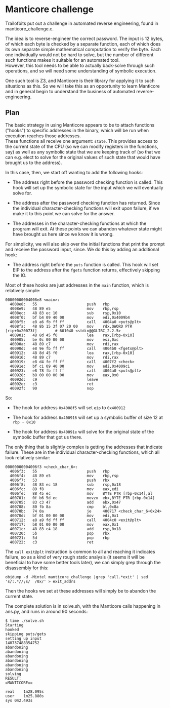 # Manticore challenge

Trailofbits put out a challenge in automated reverse engineering, found in manticore_challenge.c.  

The idea is to reverse-engineer the correct password.  The input is 12 bytes, of which each byte is checked by a separate function, each of which does its own separate simple 
mathematical computation to verify the byte.  Each one individually would not be hard to solve, but the number of different such functions makes it suitable for an automated tool.  
However, this tool needs to be able to actually back-solve through such operations, and so will need some understanding of symbolic execution.

One such tool is Z3, and Manticore is their library for applying it to such situations as this.  So we will take this as an opportunity to learn Manticore and in general begin to 
understand the business of automated reverse-engineering.

## Plan

The basic strategy in using Manticore appears to be to attach functions ("hooks") to specific addresses in the binary, which will be run when execution reaches those addresses.  
These functions all receive one argument: `state`.  This provides access to the current state of the CPU (so we can modify registers in the functions, say) as well as any symbolic 
state that we are keeping track of (so that we can e.g. elect to solve for the original values of such state that would have brought us to the address).  

In this case, then, we start off wanting to add the following hooks: 

* The address right before the password checking function is called.  This hook will set up the symbolic state for the input which we will eventually solve for.

* The address after the password checking function has returned.  Since the individual character-checking functions will exit upon failure, if we make it to this point we can solve 
for the answer.

* The addresses in the character-checking functions at which the program will exit.  At these points we can abandon whatever state might have brought us here since we know it is 
wrong.

For simplicity, we will also skip over the initial functions that print the prompt and receive the password input, since.  We do this by adding an additional hook: 

* The address right before the `puts` function is called.  This hook will set EIP to the address after the `fgets` function returns, effectively skipping the IO.

Most of these hooks are just addresses in the `main` function, which is relatively simple: 

```
00000000004008e8 <main>:
  4008e8:	55                   	push   rbp
  4008e9:	48 89 e5             	mov    rbp,rsp
  4008ec:	48 83 ec 10          	sub    rsp,0x10
  4008f0:	bf b4 09 40 00       	mov    edi,0x4009b4
  4008f5:	e8 a6 fb ff ff       	call   4004a0 <puts@plt>
  4008fa:	48 8b 15 3f 07 20 00 	mov    rdx,QWORD PTR [rip+0x20073f]        # 601040 <stdin@@GLIBC_2.2.5>
  400901:	48 8d 45 f0          	lea    rax,[rbp-0x10]
  400905:	be 0c 00 00 00       	mov    esi,0xc
  40090a:	48 89 c7             	mov    rdi,rax
  40090d:	e8 9e fb ff ff       	call   4004b0 <fgets@plt>
  400912:	48 8d 45 f0          	lea    rax,[rbp-0x10]
  400916:	48 89 c7             	mov    rdi,rax
  400919:	e8 d4 fe ff ff       	call   4007f2 <check>
  40091e:	bf c1 09 40 00       	mov    edi,0x4009c1
  400923:	e8 78 fb ff ff       	call   4004a0 <puts@plt>
  400928:	b8 00 00 00 00       	mov    eax,0x0
  40092d:	c9                   	leave  
  40092e:	c3                   	ret    
  40092f:	90                   	nop
```

So: 

* The hook for address `0x4008f5` will set `eip` to `0x400912`

* The hook for address `0x400916` will set up a symbolic buffer of size 12 at `rbp - 0x10`

* The hook for address `0x40091e` will solve for the original state of the symbolic buffer that got us there.

The only thing that is slightly complex is getting the addresses that indicate failure.  These are in the individual character-checking functions, which all look relatively similar: 

```
00000000004006f3 <check_char_6>:
  4006f3:	55                   	push   rbp
  4006f4:	48 89 e5             	mov    rbp,rsp
  4006f7:	53                   	push   rbx
  4006f8:	48 83 ec 18          	sub    rsp,0x18
  4006fc:	89 f8                	mov    eax,edi
  4006fe:	88 45 ec             	mov    BYTE PTR [rbp-0x14],al
  400701:	0f b6 5d ec          	movzx  ebx,BYTE PTR [rbp-0x14]
  400705:	83 c3 47             	add    ebx,0x47
  400708:	80 fb 8a             	cmp    bl,0x8a
  40070b:	74 0a                	je     400717 <check_char_6+0x24>
  40070d:	bf 01 00 00 00       	mov    edi,0x1
  400712:	e8 a9 fd ff ff       	call   4004c0 <exit@plt>
  400717:	b8 01 00 00 00       	mov    eax,0x1
  40071c:	48 83 c4 18          	add    rsp,0x18
  400720:	5b                   	pop    rbx
  400721:	5d                   	pop    rbp
  400722:	c3                   	ret    
```

The `call exit@plt` instruction is common to all and reaching it indicates failure, so as a kind of very rough static analysis (it seems it will be beneficial to have some better 
tools later), we can simply grep through the disassembly for this:

```
objdump -d -Mintel manticore_challenge |grep 'call.*exit' | sed 's/:.*//;s/  /0x/' > exit_addrs
```

Then the hooks we set at these addresses will simply be to abandon the current state.  

The complete solution is in solve.sh, with the Manticore calls happening in ans.py, and runs in around 90 seconds: 

```
$ time ./solve.sh 
Starting
hooked
skipping puts/gets
setting up input
140737488354752
abandoning
abandoning
abandoning
abandoning
abandoning
abandoning
solving
RESULT:
=MANTICORE==

real	1m28.095s
user	1m25.880s
sys	0m2.493s
```
